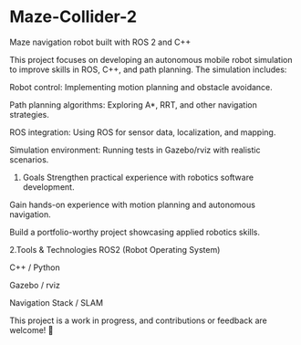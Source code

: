 # Maze-Collider-2
Maze navigation robot built with ROS 2 and C++  

This project focuses on developing an autonomous mobile robot simulation to improve skills in ROS, C++, and path planning. The simulation includes:

Robot control: Implementing motion planning and obstacle avoidance.

Path planning algorithms: Exploring A*, RRT, and other navigation strategies.

ROS integration: Using ROS for sensor data, localization, and mapping.

Simulation environment: Running tests in Gazebo/rviz with realistic scenarios.

1. Goals
Strengthen practical experience with robotics software development.

Gain hands-on experience with motion planning and autonomous navigation.

Build a portfolio-worthy project showcasing applied robotics skills.

2.Tools & Technologies
ROS2 (Robot Operating System)

C++ / Python

Gazebo / rviz

Navigation Stack / SLAM

This project is a work in progress, and contributions or feedback are welcome! 🚀